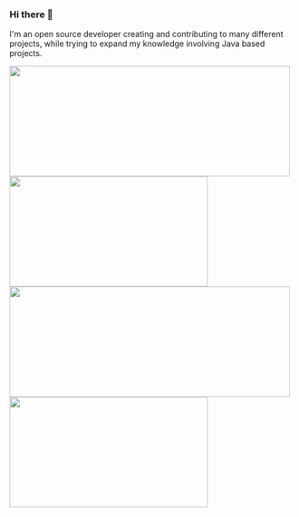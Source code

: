### Hi there 👋

I'm an open source developer creating and contributing to many different projects, while trying to expand my knowledge involving Java based projects.

<img class="darkmode" width="495px" height="195" src="https://github-readme-stats.vercel.app/api?username=tr7zw&count_private=true&show_icons=true&include_all_commits=true&theme=github_dark&hide_border=true"/><img class="darkmode" width="350px" height="195" src="https://github-readme-stats.vercel.app/api/top-langs/?username=tr7zw&layout=compact&theme=github_dark&hide_border=true"/>
<img class="lightmode" width="495px" height="195" src="https://github-readme-stats.vercel.app/api?username=tr7zw&count_private=true&show_icons=true&include_all_commits=true&theme=default&hide_border=true"/><img onload="updateHiddenElements()" class="lightmode" width="350px" height="195" src="https://github-readme-stats.vercel.app/api/top-langs/?username=tr7zw&layout=compact&theme=default&hide_border=true"/>

<!--
**tr7zw/tr7zw** is a ✨ _special_ ✨ repository because its `README.md` (this file) appears on your GitHub profile.

Here are some ideas to get you started:

- 🔭 I’m currently working on ...
- 🌱 I’m currently learning ...
- 👯 I’m looking to collaborate on ...
- 🤔 I’m looking for help with ...
- 💬 Ask me about ...
- 📫 How to reach me: ...
- 😄 Pronouns: ...
- ⚡ Fun fact: ...
-->
